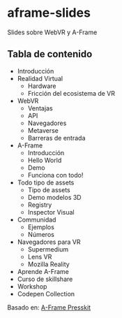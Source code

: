 # aframe-slides

Slides sobre WebVR y A-Frame

## Tabla de contenido

- Introducción
- Realidad Virtual
  - Hardware
  - Fricción del ecosistema de VR
- WebVR
  - Ventajas
  - API
  - Navegadores
  - Metaverse
  - Barreras de entrada
- A-Frame
  - Introducción
  - Hello World
  - Demo
  - Funciona con todo!
- Todo tipo de assets
  - Tipo de assets
  - Demo modelos 3D
  - Registry
  - Inspector Visual
- Communidad
  - Ejemplos
  - Números
- Navegadores para VR
  - Supermedium
  - Lens VR
  - Mozilla Reality
- Aprende A-Frame
 - Curso de skillshare
 - Workshop
 - Codepen Collection

Basado en: [A-Frame Presskit](https://aframe.io/aframe-presentation-kit/#/)

